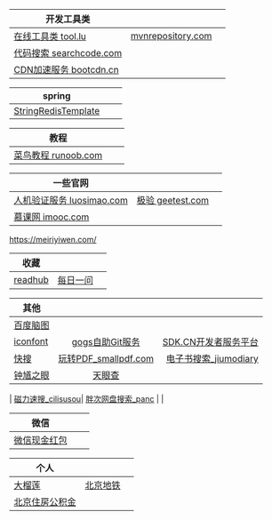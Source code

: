 | 开发工具类        |           |   |
| ------------- |:-------------:| -----:|
| [在线工具类 tool.lu](http://tool.lu/) |  [mvnrepository.com](http://mvnrepository.com/search?q=FilterQuery)| |
| [代码搜索 searchcode.com](https://searchcode.com/)      |       |   |
| [CDN加速服务 bootcdn.cn](http://www.bootcdn.cn/) |      |    |





| spring |           |   |
| ------------- |:-------------:| -----:|
| [StringRedisTemplate](http://blog.csdn.net/clementad/article/details/44064003)|  |   |


| 教程 |           |   |
| ------------- |:-------------:| -----:|
| [菜鸟教程 runoob.com](http://www.runoob.com/)|  |   |



| 一些官网 |           |   |
| ------------- |:-------------:| -----:|
| [人机验证服务 luosimao.com](https://luosimao.com/)| [极验 geetest.com](http://www.geetest.com/) |   |
| [慕课网 imooc.com](http://www.imooc.com/)| |   |
https://meiriyiwen.com/


| 收藏|           |   |
| ------------- |:-------------:| -----:|
| [readhub](https://readhub.me/) | [每日一问](https://meiriyiwen.com/)  |

| 其他 |           |   |
| ------------- |:-------------:| -----:|
| [百度脑图](http://naotu.baidu.com/)|  |   |
| [iconfont](http://www.iconfont.cn/)| [gogs自助Git服务](https://gogs.io/) | [SDK.CN开发者服务平台](https://sdk.cn/)  |
| [快搜](http://search.chongbuluo.com/)|  [玩转PDF_smallpdf.com](https://smallpdf.com/cn)| [电子书搜索_jiumodiary](https://www.jiumodiary.com/)  | 
| [钟馗之眼](https://www.zoomeye.org/)| [天眼查](http://www.tianyancha.com/) |   |

| [磁力速搜_cilisusou](http://www.cilisusou.com/)| [胖次网盘搜索_panc](http://www.panc.cc/) |   |



| 微信 |           |   |
| ------------- |:-------------:| -----:|
| [微信现金红包](http://blog.csdn.net/u010486495/article/details/46985213)|  |   |


| 个人 |           |   |
| ------------- |:-------------:| -----:|
| [大榴莲](http://www.llduang.com/)| [北京地铁](http://map.baidu.com/subways/index.html?c=beijing) |   |
| [北京住房公积金](http://www.bjgjj.gov.cn/ywxtgn/201606/t20160623_3924.htm)|  |   |

